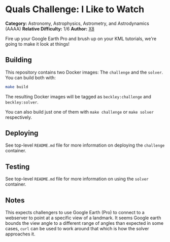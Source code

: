 # Quals Challenge: I Like to Watch #

**Category:** Astronomy, Astrophysics, Astrometry, and Astrodynamics (AAAA)
**Relative Difficulty:** 1/6
**Author:** [X8](https://x8llc.com/)

Fire up your Google Earth Pro and brush up on your KML tutorials, we're going
to make it look at things!


## Building ##

This repository contains two Docker images: The `challenge` and the `solver`.
You can build both with:

```sh
make build
```

The resulting Docker images will be tagged as `beckley:challenge` and
`beckley:solver`.

You can also build just one of them with `make challenge` or `make solver`
respectively.


## Deploying ##

See top-level `README.md` file for more information on deploying the
`challenge` container.


## Testing ##

See top-level `README.md` file for more information on using the `solver`
container.


## Notes ##

This expects challengers to use Google Earth (Pro) to connect to a webserver
to point at a specific view of a landmark. It seems Google earth bounds the
view angle to a different range of angles than expected in some cases, `curl`
can be used to work around that which is how the solver approaches it.
